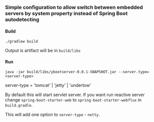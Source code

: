 ### Simple configuration to allow switch between embedded servers by system property instead of Spring Boot autodetecting

#### Build

`./gradlew build`

Output is artifact will be in `build/libs`

#### Run

`java -jar build/libs/ybootserver-0.0.1-SNAPSHOT.jar --server.type=<server-type>`

server-type = 'tomcat' | 'jetty' | 'undertow'

By default this will start servlet server.
If you want run reactive server change `spring-boot-starter-web` to `spring-boot-starter-webflux` in `build.gradle`.

This will add one option to `server-type` - `netty`.

